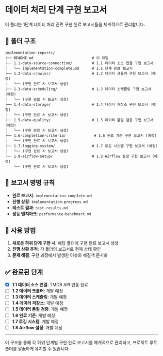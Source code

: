 # 데이터 처리 단계 구현 보고서

이 폴더는 1단계 데이터 처리 관련 구현 완료 보고서들을 체계적으로 관리합니다.

## 📁 폴더 구조

```
implementation-reports/
├── README.md                           # 이 파일
├── 1.1-data-source-connection/         # 1.1 데이터 소스 연결 구현 보고서
│   └── implementation-complete.md      # 1.1 단계 완료 보고서
├── 1.2-data-crawler/                   # 1.2 데이터 크롤러 구현 보고서 (예정)
│   └── (구현 완료 시 보고서 생성)
├── 1.3-data-scheduling/                # 1.3 데이터 스케줄링 구현 보고서 (예정)
│   └── (구현 완료 시 보고서 생성)
├── 1.4-data-storage/                   # 1.4 데이터 저장소 구현 보고서 (예정)
│   └── (구현 완료 시 보고서 생성)
├── 1.5-data-quality/                   # 1.5 데이터 품질 검증 구현 보고서 (예정)
│   └── (구현 완료 시 보고서 생성)
├── 1.6-completion-criteria/             # 1.6 완료 기준 구현 보고서 (예정)
│   └── (구현 완료 시 보고서 생성)
├── 1.7-logging-system/                 # 1.7 로깅 시스템 구현 보고서 (예정)
│   └── (구현 완료 시 보고서 생성)
└── 1.8-airflow-setup/                  # 1.8 Airflow 설정 구현 보고서 (예정)
    └── (구현 완료 시 보고서 생성)
```

## 📝 보고서 명명 규칙

- **완료 보고서**: `implementation-complete.md`
- **진행 상황**: `implementation-progress.md`
- **테스트 결과**: `test-results.md`
- **성능 벤치마크**: `performance-benchmark.md`

## 🎯 사용 방법

1. **새로운 하위 단계 구현 시**: 해당 폴더에 구현 완료 보고서 생성
2. **진행 상황 추적**: 각 폴더의 보고서로 현재 상태 확인
3. **문제 해결**: 구현 과정에서 발생한 이슈와 해결책 문서화

## ✅ 완료된 단계

- [x] **1.1 데이터 소스 연결**: TMDB API 연동 완료
- [ ] **1.2 데이터 크롤러**: 개발 예정
- [ ] **1.3 데이터 스케줄링**: 개발 예정
- [ ] **1.4 데이터 저장소**: 개발 예정
- [ ] **1.5 데이터 품질 검증**: 개발 예정
- [ ] **1.6 완료 기준**: 개발 예정
- [ ] **1.7 로깅 시스템**: 개발 예정
- [ ] **1.8 Airflow 설정**: 개발 예정

---

이 구조를 통해 각 하위 단계별 구현 완료 보고서를 체계적으로 관리하고, 프로젝트 루트 폴더를 깔끔하게 유지할 수 있습니다.

